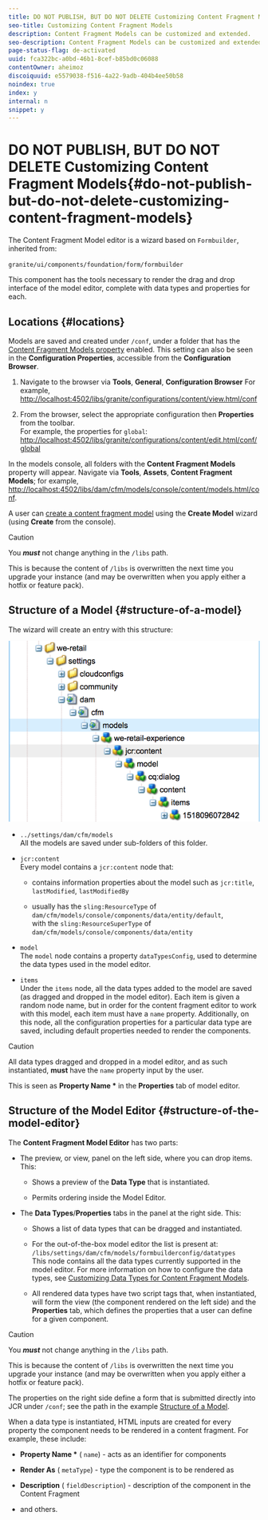 ```yaml
---
title: DO NOT PUBLISH, BUT DO NOT DELETE Customizing Content Fragment Models
seo-title: Customizing Content Fragment Models
description: Content Fragment Models can be customized and extended.
seo-description: Content Fragment Models can be customized and extended.
page-status-flag: de-activated
uuid: fca322bc-a0bd-46b1-8cef-b85bd0c06088
contentOwner: aheimoz
discoiquuid: e5579038-f516-4a22-9adb-404b4ee50b58
noindex: true
index: y
internal: n
snippet: y
---
```


# DO NOT PUBLISH, BUT DO NOT DELETE Customizing Content Fragment Models{#do-not-publish-but-do-not-delete-customizing-content-fragment-models}

The Content Fragment Model editor is a wizard based on `Formbuilder`, inherited from:

`granite/ui/components/foundation/form/formbuilder`

This component has the tools necessary to render the drag and drop interface of the model editor, complete with data types and properties for each.

## Locations {#locations}

Models are saved and created under `/conf`, under a folder that has the [Content Fragment Models property](../../../assets/using/content-fragments-models.md#enablecontentfragmentmodels) enabled. This setting can also be seen in the **Configuration Properties**, accessible from the **Configuration Browser**.

1. Navigate to the browser via **Tools**, **General**, **Configuration Browser** 
   For example, [http://localhost:4502/libs/granite/configurations/content/view.html/conf](/libs/granite/configurations/content/view.html/conf)

1. From the browser, select the appropriate configuration then **Properties** from the toolbar.  
   For example, the properties for `global`: [http://localhost:4502/libs/granite/configurations/content/edit.html/conf/global](http://localhost:4502/libs/granite/configurations/content/edit.html/conf/global)

In the models console, all folders with the **Content Fragment Models** property will appear. Navigate via **Tools**, **Assets**, **Content Fragment Models**; for example, [http://localhost:4502/libs/dam/cfm/models/console/content/models.html/conf](http://localhost:4502/libs/dam/cfm/models/console/content/models.html/conf).

A user can [create a content fragment model](../../../assets/using/content-fragments-models.md#creatingacontentfragmentmodel) using the **Create Model** wizard (using **Create** from the console).

>[!CAUTION]
>
>You ***must*** not change anything in the `/libs` path.
>
>This is because the content of `/libs` is overwritten the next time you upgrade your instance (and may be overwritten when you apply either a hotfix or feature pack).

## Structure of a Model {#structure-of-a-model}

The wizard will create an entry with this structure:

![](assets/cf-54.png)

* `../settings/dam/cfm/models`  
  All the models are saved under sub-folders of this folder.  

* `jcr:content`  
  Every model contains a `jcr:content` node that:

    * contains information properties about the model such as `jcr:title`, `lastModified`, `lastModifiedBy`  
    
    * usually has the `sling:ResourceType` of `dam/cfm/models/console/components/data/entity/default`,  
      with the `sling:ResourceSuperType` of `dam/cfm/models/console/components/data/entity`

* `model`  
  The `model` node contains a property `dataTypesConfig`, used to determine the data types used in the model editor.

* `items`  
  Under the `items` node, all the data types added to the model are saved (as dragged and dropped in the model editor). Each item is given a random node name, but in order for the content fragment editor to work with this model, each item must have a `name` property. Additionally, on this node, all the configuration properties for a particular data type are saved, including default properties needed to render the components.

>[!CAUTION]
>
>All data types dragged and dropped in a model editor, and as such instantiated, **must** have the `name` property input by the user. 
>
>This is seen as **Property Name &#42;** in the **Properties** tab of model editor.

## Structure of the Model Editor {#structure-of-the-model-editor}

The **Content Fragment Model Editor** has two parts:

* The preview, or view, panel on the left side, where you can drop items. This:

    * Shows a preview of the **Data Type** that is instantiated.  
    
    * Permits ordering inside the Model Editor.

* The **Data Types**/**Properties** tabs in the panel at the right side. This:

    * Shows a list of data types that can be dragged and instantiated. 
    * For the out-of-the-box model editor the list is present at:  
      `/libs/settings/dam/cfm/models/formbuilderconfig/datatypes`  
      This node contains all the data types currently supported in the model editor. For more information on how to configure the data types, see [Customizing Data Types for Content Fragment Models](../../../sites/developing/using/customizing-content-fragment-model-data-types.md).
    
    * All rendered data types have two script tags that, when instantiated, will form the view (the component rendered on the left side) and the **Properties** tab, which defines the properties that a user can define for a given component.

>[!CAUTION]
>
>You ***must*** not change anything in the `/libs` path.
>
>This is because the content of `/libs` is overwritten the next time you upgrade your instance (and may be overwritten when you apply either a hotfix or feature pack).

The properties on the right side define a form that is submitted directly into JCR under `/conf`; see the path in the example [Structure of a Model](/sites/developing/using/customizing-content-fragment-models.html?cq_ck=1521442259410#StructureofaModel).

When a data type is instantiated, HTML inputs are created for every property the component needs to be rendered in a content fragment. For example, these include:

* **Property Name &#42;** ( `name`) - acts as an identifier for components

* **Render As** ( `metaType`) - type the component is to be rendered as

* **Description** ( `fieldDescription`) - description of the component in the Content Fragment

* and others.

